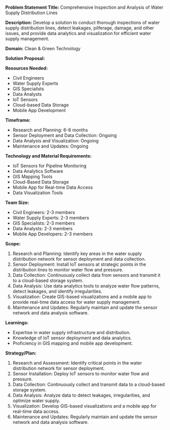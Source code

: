 **Problem Statement Title:** Comprehensive Inspection and Analysis of Water Supply Distribution Lines

**Description:** Develop a solution to conduct thorough inspections of water supply distribution lines, detect leakages, pilferage, damage, and other issues, and provide data analytics and visualization for efficient water supply management.

**Domain:** Clean & Green Technology

**Solution Proposal:**

**Resources Needed:**
- Civil Engineers
- Water Supply Experts
- GIS Specialists
- Data Analysts
- IoT Sensors
- Cloud-based Data Storage
- Mobile App Development

**Timeframe:**
- Research and Planning: 6-8 months
- Sensor Deployment and Data Collection: Ongoing
- Data Analysis and Visualization: Ongoing
- Maintenance and Updates: Ongoing

**Technology and Material Requirements:**
- IoT Sensors for Pipeline Monitoring
- Data Analytics Software
- GIS Mapping Tools
- Cloud-Based Data Storage
- Mobile App for Real-time Data Access
- Data Visualization Tools

**Team Size:**
- Civil Engineers: 2-3 members
- Water Supply Experts: 2-3 members
- GIS Specialists: 2-3 members
- Data Analysts: 2-3 members
- Mobile App Developers: 2-3 members

**Scope:**
1. Research and Planning: Identify key areas in the water supply distribution network for sensor deployment and data collection.
2. Sensor Deployment: Install IoT sensors at strategic points in the distribution lines to monitor water flow and pressure.
3. Data Collection: Continuously collect data from sensors and transmit it to a cloud-based storage system.
4. Data Analysis: Use data analytics tools to analyze water flow patterns, detect leakages, and identify irregularities.
5. Visualization: Create GIS-based visualizations and a mobile app to provide real-time data access for water supply management.
6. Maintenance and Updates: Regularly maintain and update the sensor network and data analysis software.

**Learnings:**
- Expertise in water supply infrastructure and distribution.
- Knowledge of IoT sensor deployment and data analytics.
- Proficiency in GIS mapping and mobile app development.

**Strategy/Plan:**
1. Research and Assessment: Identify critical points in the water distribution network for sensor deployment.
2. Sensor Installation: Deploy IoT sensors to monitor water flow and pressure.
3. Data Collection: Continuously collect and transmit data to a cloud-based storage system.
4. Data Analysis: Analyze data to detect leakages, irregularities, and optimize water supply.
5. Visualization: Develop GIS-based visualizations and a mobile app for real-time data access.
6. Maintenance and Updates: Regularly maintain and update the sensor network and data analysis software.